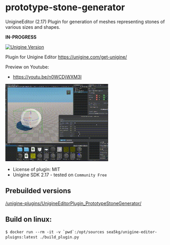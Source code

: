 # prototype-stone-generator

UnigineEditor (2.17) Plugin for generation of meshes representing stones of various sizes and shapes.

**IN-PROGRESS**

[![Unigine Version](https://img.shields.io/badge/Unigine-2.17-yellow.svg)](https://developer.unigine.com/en/docs/2.17/)

Plugin for Unigine Editor https://unigine.com/get-unigine/

Preview on Youtube:
- https://youtu.be/n0WCDjWXM3I

![preview](preview.gif)



* License of plugin: MIT
* Unigine SDK 2.17 - tested on `Community Free`


## Prebuilded versions

[/unigine-plugins/UnigineEditorPlugin_PrototypeStoneGenerator/](https://sea-kg.com/files/unigine-plugins/UnigineEditorPlugin_PrototypeStoneGenerator/)


## Build on linux:

```
$ docker run --rm -it -v `pwd`:/opt/sources sea5kg/unigine-editor-pluigns:latest ./build_plugin.py
```
